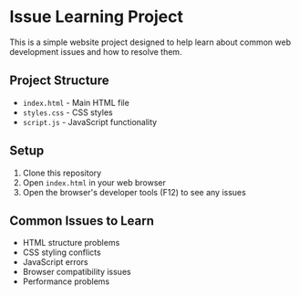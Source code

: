 # Issue Learning Project

This is a simple website project designed to help learn about common web development issues and how to resolve them.

## Project Structure
- `index.html` - Main HTML file
- `styles.css` - CSS styles
- `script.js` - JavaScript functionality

## Setup
1. Clone this repository
2. Open `index.html` in your web browser
3. Open the browser's developer tools (F12) to see any issues

## Common Issues to Learn
- HTML structure problems
- CSS styling conflicts
- JavaScript errors
- Browser compatibility issues
- Performance problems 
